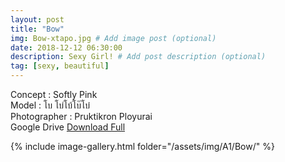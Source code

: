 ```yaml
---
layout: post
title: "Bow"
img: Bow-xtapo.jpg # Add image post (optional)
date: 2018-12-12 06:30:00
description: Sexy Girl! # Add post description (optional)
tag: [sexy, beautiful]
---
```

Concept : Softly Pink  
Model : โบ โบ่โบ้โบ๊โบ๋  
Photographer : Pruktikron Ployurai  
Google Drive [Download Full](http://gestyy.com/e0GwDj)

{% include image-gallery.html folder="/assets/img/A1/Bow/" %}
